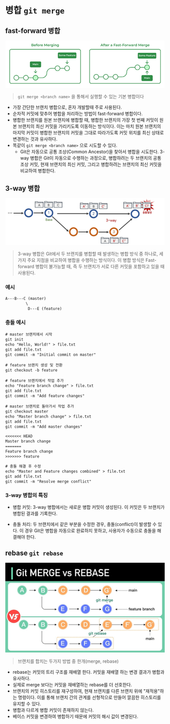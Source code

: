 # 병합 `git merge`

## fast-forward 병합

![merge1](images/merge1.png)

> `git merge <branch name>` 을 통해서 실행할 수 있는 기본 병합이다

- 가장 간단한 브랜치 병합으로, 혼자 개발할때 주로 사용된다.
- 순차적 커밋에 맞추어 병합을 처리하는 방법이 fast-forward 병합이다.
- 병합한 브랜치를 원본 브랜치에 병합할 때, 병합한 브랜치의 가장 첫 번째 커밋이 원본 브랜치의 최신 커밋을 가리키도록 이동하는 방식이다. 이는 마치 원본 브랜치의 마지막 커밋이 병합한 브랜치의 커밋을 그대로 따라가도록 커밋 위치를 최신 상태로 변경하는 것과 유사하다.
- 똑같이 `git merge <branch name>` 으로 시도할 수 있다. 
    - Git은 자동으로 공통 조상(Common Ancestor)을 찾아서 병합을 시도한다. 3-way 병합은 Git이 자동으로 수행하는 과정으로, 병합하려는 두 브랜치의 공통 조상 커밋, 현재 브랜치의 최신 커밋, 그리고 병합하려는 브랜치의 최신 커밋을 비교하여 병합한다.

## 3-way 병합

![merge](images/merge2.jpg)

> 3-way 병합은 Git에서 두 브랜치를 병합할 때 발생하는 병합 방식 중 하나로, 세 가지 주요 지점을 비교하여 병합을 수행하는 방식이다. 이 병합 방식은 Fast-forward 병합이 불가능할 때, 즉 두 브랜치가 서로 다른 커밋을 포함하고 있을 때 사용된다.

### 예시

```plaintext
A---B---C (master)
         \
          D---E (feature)
```

### 충돌 예시

```plaintext
# master 브랜치에서 시작
git init
echo "Hello, World!" > file.txt
git add file.txt
git commit -m "Initial commit on master"

# feature 브랜치 생성 및 전환
git checkout -b feature

# feature 브랜치에서 작업 추가
echo "Feature branch change" > file.txt
git add file.txt
git commit -m "Add feature changes"

# master 브랜치로 돌아가서 작업 추가
git checkout master
echo "Master branch change" > file.txt
git add file.txt
git commit -m "Add master changes"
```

```plaintext
<<<<<<< HEAD
Master branch change
=======
Feature branch change
>>>>>>> feature
```

```plaintext
# 충돌 해결 후 수정
echo "Master and Feature changes combined" > file.txt
git add file.txt
git commit -m "Resolve merge conflict"
```

### 3-way 병합의 특징

- 병합 커밋: 3-way 병합에서는 새로운 병합 커밋이 생성된다. 이 커밋은 두 브랜치가 병합된 결과를 기록한다.

- 충돌 처리: 두 브랜치에서 같은 부분을 수정한 경우, 충돌(conflict)이 발생할 수 있다. 이 경우 Git은 병합을 자동으로 완료하지 못하고, 사용자가 수동으로 충돌을 해결해야 한다.


## rebase `git rebase`

![rebase1](images/rebase1.jpg)

> 브랜치를 합치는 두가지 방법 중 한개(merge, rebase)

- rebase는 커밋의 트리 구조를 재배열 한다. 커밋을 재배열 하는 변경 결과가 병합과 유사하다.
- 실제로 merge 보다는 커밋을 재배열하는 rebase를 더 선호한다.
- 브랜치의 커밋 히스토리를 재구성하여, 현재 브랜치를 다른 브랜치 위에 "재적용"하는 명령이다. 이를 통해 브랜치 간의 관계를 선형적으로 만들어 깔끔한 히스토리를 유지할 수 있다.
- 병합과 다르게 병합 커밋이 존재하지 않는다.
- 베이스 커밋을 변경하여 병합하기 때문에 커밋의 해시 값이 변경된다.